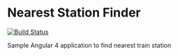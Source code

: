 # Nearest Station Finder
[![Build Status][travis-badge]][travis-badge-url]

Sample Angular 4 application to find nearest train station

[travis-badge]: https://travis-ci.org/angular/quickstart.svg?branch=master
[travis-badge-url]: https://travis-ci.org/angular/quickstart
